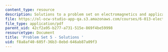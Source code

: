```yaml
---
content_type: resource
description: Solutions to a problem set on electromagnetics and applications.
file: https://ol-ocw-studio-app-qa.s3.amazonaws.com/courses/6-013-electromagnetics-and-applications-fall-2005/f8a8af40605f36b38ebd646ab87a09f3_ps5_solution.pdf
file_type: application/pdf
parent_uid: 42cf2a95-b277-a731-515e-869f4be59998
resourcetype: Document
title: 'Problem Set 5 - Solutions '
uid: f8a8af40-605f-36b3-8ebd-646ab87a09f3
---
```

